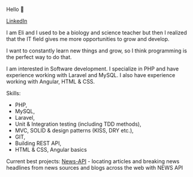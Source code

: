 Hello :wave:

[LinkedIn](https://www.linkedin.com/in/lauma-izolde-dziluma/)

I am Eli and I used to be a biology and science teacher but then I realized that the IT field gives me more opportunities to grow and develop.

I want to constantly learn new things and grow, so I think programming is the perfect way to do that.

I am interested in Software development. I specialize in PHP and have experience working with Laravel and MySQL. I also have experience working with Angular, HTML & CSS. 

Skills:
- PHP, 
- MySQL, 
- Laravel, 
- Unit & Integration testing (including TDD methods), 
- MVC, SOLID & design patterns (KISS, DRY etc.), 
- GIT, 
- Building REST API, 
- HTML & CSS, Angular basics

Current best projects:
[News-API](https://github.com/laumags/News-API) - locating articles and breaking news headlines from news sources and blogs across the web with NEWS API
